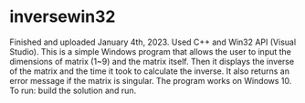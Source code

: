 # inversewin32
Finished and uploaded January 4th, 2023.
Used C++ and Win32 API (Visual Studio).
This is a simple Windows program that allows the user to input the dimensions of matrix (1~9) and the matrix itself. Then it displays the inverse of the matrix and
the time it took to calculate the inverse. It also returns an error message if the matrix is singular. The program works on Windows 10.
To run: build the solution and run.
